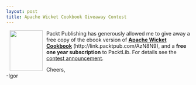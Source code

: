 ```yaml
---
layout: post
title: Apache Wicket Cookbook Giveaway Contest
---
```


<img style="float: left; margin-left: 10px; margin-right: 10px;" title="Apache Wicket Cookbook" src="http://wicket.apache.org/learn/books/awc.png" alt="" width="90" height="111" />
Packt Publishing has generously allowed me to
give away a free copy of the ebook version of <a href="http://link.packtpub.com/AzN8N9"><strong>Apache Wicket Cookbook</strong></a> (http://link.packtpub.com/AzN8N9), and a <strong>free one year subscription</strong> to PacktLib. For details see the <a href="http://wicketinaction.com/2011/05/apache_wicket_cookbook_giveaway_contest">contest announcement</a>.

Cheers,<br/>
-Igor
<br/><br/><br/><br/><br/><br/>

